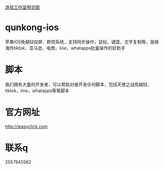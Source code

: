 [游戏工作室预览图](111.jpg)

# qunkong-ios
苹果iOS免越狱投屏、群控系统，支持同步操作，鼠标、键盘，文字复制等，是做海外tiktok、亚马逊、电商，line，whatapps批量操作的好助手
# 脚本
我们拥有大量的开发者，可以帮助对接开发任何脚本，包括天使之战免越狱，tiktok，line，whatapps等等脚本
# 官方网址
http://ieasyclick.com
# 联系q
2557945562
